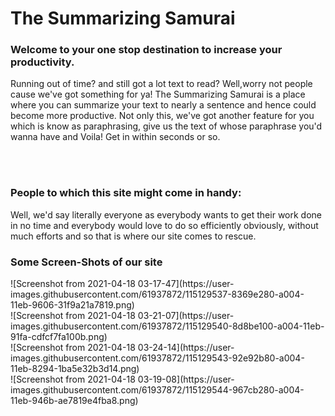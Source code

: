 <h1>The Summarizing Samurai</h1>

<h3>Welcome to your one stop destination to increase your productivity.</h3>
<p>
  Running out of time? and still got a lot text to read? Well,worry not
  people cause we've got something for ya! The Summarizing Samurai is a
  place where you can summarize your text to nearly a sentence and
  hence could become more productive. Not only this, we've got another feature
  for you which is know as paraphrasing, give us the text of whose paraphrase
  you'd wanna have and Voila! Get in within seconds or so.
</p>
<br/>
<br/>
<h3>People to which this site might come in handy:</h3>
<p>Well, we'd say literally everyone as everybody wants to get their work
  done in no time and everybody would love to do so efficiently obviously,
  without much efforts and so that is where our site comes to rescue.
</p>

<h3>Some Screen-Shots of our site</h3>
![Screenshot from 2021-04-18 03-17-47](https://user-images.githubusercontent.com/61937872/115129537-8369e280-a004-11eb-9606-31f9a21a7819.png)
<br/>
![Screenshot from 2021-04-18 03-21-07](https://user-images.githubusercontent.com/61937872/115129540-8d8be100-a004-11eb-91fa-cdfcf7fa100b.png)
<br/>
![Screenshot from 2021-04-18 03-24-14](https://user-images.githubusercontent.com/61937872/115129543-92e92b80-a004-11eb-8294-1ba5e32b3d14.png)
<br/>
![Screenshot from 2021-04-18 03-19-08](https://user-images.githubusercontent.com/61937872/115129544-967cb280-a004-11eb-946b-ae7819e4fba8.png)
